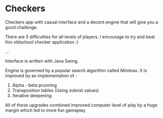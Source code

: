 # Checkers
 
 Checkers app with casual interface and a decent engine that will give you a good challenge.
 
 There are 5 difficulties for all levels of players. I encourage to try and beat this oldschool checker application :)
 
 ...
 
 Interface is written with Java Swing.
 
 Engine is governed by a popular search algorithm called Minimax. It is improved by an implementation of :
 1. Alpha - beta prunning
 2. Transposition tables (Using zobrist values)
 3. Iterative deepening
 
 All of these upgrades combined improved computer level of play by a huge margin which led to more fun gameplay
